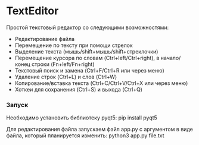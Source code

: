 # TextEditor

Простой текстовый редактор со следующими возможностями:
- Редактирование файла
- Перемещение по тексту при помощи стрелок
- Выделение текста (мышь/shift+мышь/shift+стреклочки)
- Перемещение курсора по словам (Ctrl+left/Ctrl+right), в начало/конец строки (Fn+left/Fn+right)
- Текстовый поиск и замена (Ctrl+F/Ctrl+R или через меню)
- Удаление строк (Ctrl+L) и слов (Ctrl+W)
- Копирование/вставка текста (Ctrl+C/Ctrl+V/Ctrl+X или через меню)
- Хоткеи для сохранения (Ctrl+S) и выхода (Ctrl+Q)

### Запуск

Необходимо установить библиотеку pyqt5:
pip install pyqt5

Для редактирования файла запускаем файл app.py с аргументом в виде файла, который планируется изменить:
python3 app.py file.txt
